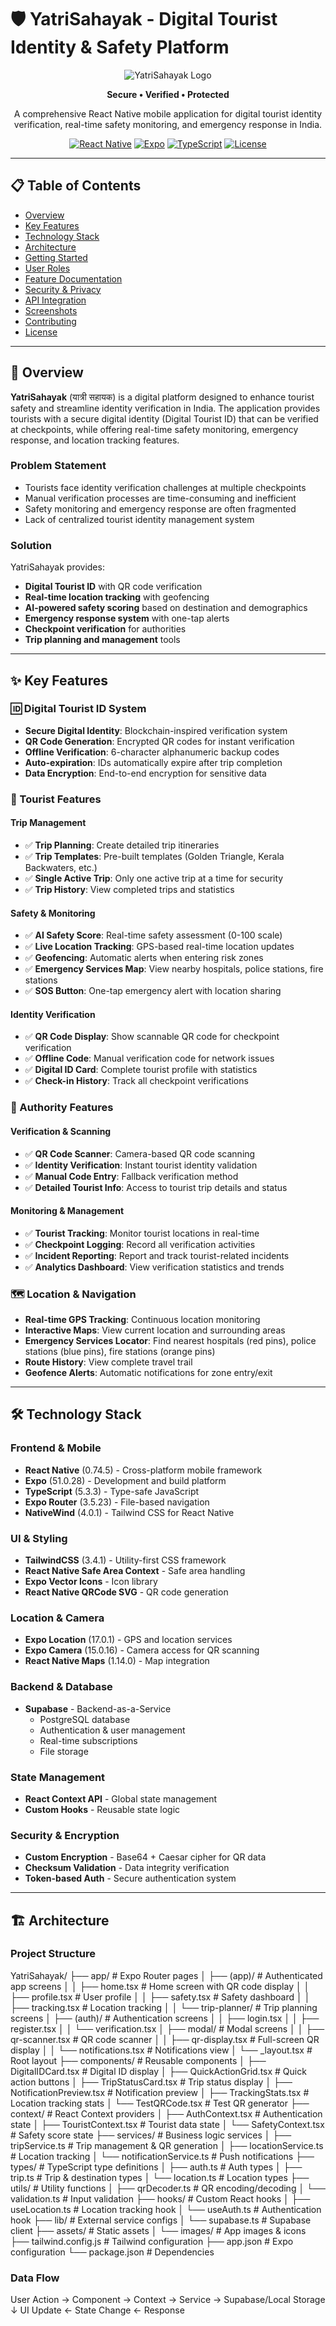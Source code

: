 # 🛡️ YatriSahayak - Digital Tourist Identity & Safety Platform

<div align="center">

![YatriSahayak Logo](./assets/images/Logo_text.png)

**Secure • Verified • Protected**

A comprehensive React Native mobile application for digital tourist identity verification, real-time safety monitoring, and emergency response in India.

[![React Native](https://img.shields.io/badge/React%20Native-0.74-blue.svg)](https://reactnative.dev/)
[![Expo](https://img.shields.io/badge/Expo-51.0-black.svg)](https://expo.dev/)
[![TypeScript](https://img.shields.io/badge/TypeScript-5.3-blue.svg)](https://www.typescriptlang.org/)
[![License](https://img.shields.io/badge/License-MIT-green.svg)](LICENSE)

</div>

---

## 📋 Table of Contents

- [Overview](#-overview)
- [Key Features](#-key-features)
- [Technology Stack](#-technology-stack)
- [Architecture](#-architecture)
- [Getting Started](#-getting-started)
- [User Roles](#-user-roles)
- [Feature Documentation](#-feature-documentation)
- [Security & Privacy](#-security--privacy)
- [API Integration](#-api-integration)
- [Screenshots](#-screenshots)
- [Contributing](#-contributing)
- [License](#-license)

---

## 🎯 Overview

**YatriSahayak** (यात्री सहायक) is a digital platform designed to enhance tourist safety and streamline identity verification in India. The application provides tourists with a secure digital identity (Digital Tourist ID) that can be verified at checkpoints, while offering real-time safety monitoring, emergency response, and location tracking features.

### Problem Statement

- Tourists face identity verification challenges at multiple checkpoints
- Manual verification processes are time-consuming and inefficient
- Safety monitoring and emergency response are often fragmented
- Lack of centralized tourist identity management system

### Solution

YatriSahayak provides:
- **Digital Tourist ID** with QR code verification
- **Real-time location tracking** with geofencing
- **AI-powered safety scoring** based on destination and demographics
- **Emergency response system** with one-tap alerts
- **Checkpoint verification** for authorities
- **Trip planning and management** tools

---

## ✨ Key Features

### 🆔 Digital Tourist ID System

- **Secure Digital Identity**: Blockchain-inspired verification system
- **QR Code Generation**: Encrypted QR codes for instant verification
- **Offline Verification**: 6-character alphanumeric backup codes
- **Auto-expiration**: IDs automatically expire after trip completion
- **Data Encryption**: End-to-end encryption for sensitive data

### 📱 Tourist Features

#### Trip Management
- ✅ **Trip Planning**: Create detailed trip itineraries
- ✅ **Trip Templates**: Pre-built templates (Golden Triangle, Kerala Backwaters, etc.)
- ✅ **Single Active Trip**: Only one active trip at a time for security
- ✅ **Trip History**: View completed trips and statistics

#### Safety & Monitoring
- ✅ **AI Safety Score**: Real-time safety assessment (0-100 scale)
- ✅ **Live Location Tracking**: GPS-based real-time location updates
- ✅ **Geofencing**: Automatic alerts when entering risk zones
- ✅ **Emergency Services Map**: View nearby hospitals, police stations, fire stations
- ✅ **SOS Button**: One-tap emergency alert with location sharing

#### Identity Verification
- ✅ **QR Code Display**: Show scannable QR code for checkpoint verification
- ✅ **Offline Code**: Manual verification code for network issues
- ✅ **Digital ID Card**: Complete tourist profile with statistics
- ✅ **Check-in History**: Track all checkpoint verifications

### 👮 Authority Features

#### Verification & Scanning
- ✅ **QR Code Scanner**: Camera-based QR code scanning
- ✅ **Identity Verification**: Instant tourist identity validation
- ✅ **Manual Code Entry**: Fallback verification method
- ✅ **Detailed Tourist Info**: Access to tourist trip details and status

#### Monitoring & Management
- ✅ **Tourist Tracking**: Monitor tourist locations in real-time
- ✅ **Checkpoint Logging**: Record all verification activities
- ✅ **Incident Reporting**: Report and track tourist-related incidents
- ✅ **Analytics Dashboard**: View verification statistics and trends

### 🗺️ Location & Navigation

- **Real-time GPS Tracking**: Continuous location monitoring
- **Interactive Maps**: View current location and surrounding areas
- **Emergency Services Locator**: Find nearest hospitals (red pins), police stations (blue pins), fire stations (orange pins)
- **Route History**: View complete travel trail
- **Geofence Alerts**: Automatic notifications for zone entry/exit

---

## 🛠️ Technology Stack

### Frontend & Mobile
- **React Native** (0.74.5) - Cross-platform mobile framework
- **Expo** (51.0.28) - Development and build platform
- **TypeScript** (5.3.3) - Type-safe JavaScript
- **Expo Router** (3.5.23) - File-based navigation
- **NativeWind** (4.0.1) - Tailwind CSS for React Native

### UI & Styling
- **TailwindCSS** (3.4.1) - Utility-first CSS framework
- **React Native Safe Area Context** - Safe area handling
- **Expo Vector Icons** - Icon library
- **React Native QRCode SVG** - QR code generation

### Location & Camera
- **Expo Location** (17.0.1) - GPS and location services
- **Expo Camera** (15.0.16) - Camera access for QR scanning
- **React Native Maps** (1.14.0) - Map integration

### Backend & Database
- **Supabase** - Backend-as-a-Service
  - PostgreSQL database
  - Authentication & user management
  - Real-time subscriptions
  - File storage

### State Management
- **React Context API** - Global state management
- **Custom Hooks** - Reusable state logic

### Security & Encryption
- **Custom Encryption** - Base64 + Caesar cipher for QR data
- **Checksum Validation** - Data integrity verification
- **Token-based Auth** - Secure authentication system

---

## 🏗️ Architecture

### Project Structure
YatriSahayak/
├── app/ # Expo Router pages
│ ├── (app)/ # Authenticated app screens
│ │ ├── home.tsx # Home screen with QR code display
│ │ ├── profile.tsx # User profile
│ │ ├── safety.tsx # Safety dashboard
│ │ ├── tracking.tsx # Location tracking
│ │ └── trip-planner/ # Trip planning screens
│ ├── (auth)/ # Authentication screens
│ │ ├── login.tsx
│ │ ├── register.tsx
│ │ └── verification.tsx
│ ├── modal/ # Modal screens
│ │ ├── qr-scanner.tsx # QR code scanner
│ │ ├── qr-display.tsx # Full-screen QR display
│ │ └── notifications.tsx # Notifications view
│ └── _layout.tsx # Root layout
├── components/ # Reusable components
│ ├── DigitalIDCard.tsx # Digital ID display
│ ├── QuickActionGrid.tsx # Quick action buttons
│ ├── TripStatusCard.tsx # Trip status display
│ ├── NotificationPreview.tsx # Notification preview
│ ├── TrackingStats.tsx # Location tracking stats
│ └── TestQRCode.tsx # Test QR generator
├── context/ # React Context providers
│ ├── AuthContext.tsx # Authentication state
│ ├── TouristContext.tsx # Tourist data state
│ └── SafetyContext.tsx # Safety score state
├── services/ # Business logic services
│ ├── tripService.ts # Trip management & QR generation
│ ├── locationService.ts # Location tracking
│ └── notificationService.ts # Push notifications
├── types/ # TypeScript type definitions
│ ├── auth.ts # Auth types
│ ├── trip.ts # Trip & destination types
│ └── location.ts # Location types
├── utils/ # Utility functions
│ ├── qrDecoder.ts # QR encoding/decoding
│ └── validation.ts # Input validation
├── hooks/ # Custom React hooks
│ ├── useLocation.ts # Location tracking hook
│ └── useAuth.ts # Authentication hook
├── lib/ # External service configs
│ └── supabase.ts # Supabase client
├── assets/ # Static assets
│ └── images/ # App images & icons
├── tailwind.config.js # Tailwind configuration
├── app.json # Expo configuration
└── package.json # Dependencies


### Data Flow
User Action → Component → Context → Service → Supabase/Local Storage
↓
UI Update ← State Change ← Response
